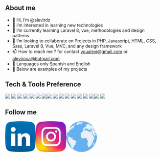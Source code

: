 
## About me
- 👋 Hi, I’m @alevirdz
- 👀 I’m interested in learning new technologies
- 🌱 I’m currently learning Laravel 8, vue, methodologies and design patterns
- 💞️ I’m looking to collaborate on Projects in PHP, Javascript, HTML, CSS, Sass, Laravel 8, Vue, MVC, and any design framework
- 📫 How to reach me ? for contact youalevi@gmail.com or aleviroca@hotmail.com
- 🧔 Languages only Spanish and English
- 👻 Below are examples of my projects

<!---
alevirdz/alevirdz is a ✨ special ✨ repository because its `README.md` (this file) appears on your GitHub profile.
You can click the Preview link to take a look at your changes.
--->

## Tech & Tools Preference

<img src = "https://img.shields.io/badge/-HTML5-E34F26?style=flat&logo=html5&logoColor=white"> <img src = "https://img.shields.io/badge/-PHP-5A0FC8?style=flat&logo=php&logoColor=white"> <img src = "https://img.shields.io/badge/-CSS3-1572B6?style=flat&logo=css3&logoColor=white">
<img src = "https://img.shields.io/badge/-Javascript-F8D710?style=flat&logo=javascript&logoColor=white"> <img src="https://img.shields.io/badge/-Bootstrap-563D7C?style=flat&logo=bootstrap&logoColor=white"> <img src="https://img.shields.io/badge/-Laravel-FF5733?style=flat&logo=laravel&logoColor=white"> <img src="https://img.shields.io/badge/-Vue JS-44E192?style=flat&logo=vue&logoColor=white"><img src="https://img.shields.io/badge/-Sass-cc6699?style=flat&logo=sass&logoColor=ffffff"> <img src="https://img.shields.io/badge/-MySQL-F29111?style=flat&logo=mysql&logoColor=FFFFFF"> <img src="http://img.shields.io/badge/-Git-F1502F?style=flat&logo=git&logoColor=FFFFFF"> <img src="http://img.shields.io/badge/-Github-946AAF?style=flat&logo=github&logoColor=FFFFFF"> <img src="http://img.shields.io/badge/-Github Pages-946AAF?style=flat&logo=github&logoColor=FFFFFF"> <img src="http://img.shields.io/badge/-GitLab-000000?style=flat&logo=gitlab&logoColor=FFFFFF"> <img src="http://img.shields.io/badge/-VS%20Code-007ACC?style=flat&logo=visual%20studio%20code&logoColor=white"> <img src="http://img.shields.io/badge/-Heroku-430098?style=flat&logo=heroku&logoColor=white"><img src="http://img.shields.io/badge/-Web Hostings-00ACE3?style=flat&logo=google%20cloud&logoColor=white"> <img src="http://img.shields.io/badge/-cPanel-FFB300?style=flat&logo=cpanel&logoColor=white">

## Follow me

<a title="LinkedIn" href="www.linkedin.com/in/alevi-rdz"><img align="left" alt="Alevi Rodriguez" width="100px" src="https://github.com/alevirdz/alevirdz/blob/main/010-linkedin.svg"/></a>
<a title="Instagram" href="https://www.instagram.com/aleviwebcoder/"><img align="left" alt="Alevi Rodriguez" width="100px" src="https://github.com/alevirdz/alevirdz/blob/main/011-instagram.svg"/></a>
<a title="Web Page" href="https://aleviwebcoder.com/"><img align="left" alt="Alevi Rodriguez" width="100px" src="https://github.com/alevirdz/alevirdz/blob/main/globo.svg"/></a>


